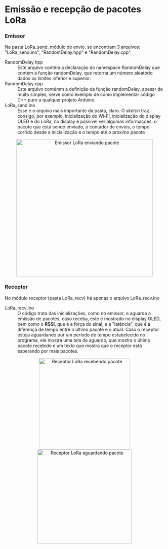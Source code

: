 # Emissão e recepção de pacotes LoRa

<h3>Emissor</h3>
<div align='left'>
  Na pasta LoRa_send, módulo de envio, se encontram 3 arquivos: "LoRa_send.ino", "RandomDelay.hpp" e "RandomDelay.cpp". <br/>
  <dl>
    <dt>RandomDelay.hpp</dt>
      <dd>
        Este arquivo contém a declaração do namespace RandomDelay que contém a função randomDelay, que retorna um 
        número aleatório dados os limites inferior e superior.
      </dd>
      <dt>RandomDelay.cpp</dt>
      <dd>
        Este arquivo contémm a definição da função randomDelay, apesar de muito simples, serve como exemplo de 
        como implementar código C++ puro a qualquer projeto Arduino.
      </dd>
      <dt>LoRa_send.ino</dt>
      <dd>
        Esse é o arquivo mais importante da pasta, claro. O <i>sketch</i> traz consigo, por exemplo, inicialização 
        do Wi-Fi, inicialização do display OLED e do LoRa, no display é possível ver algumas informações: o pacote
        que está sendo enviado, o contador de envios, o tempo corrido desde a inicialização e o tempo até o próximo
        pacote
      </dd>
  </dl>
</div>

<div align='center'>
    <img src='https://github.com/IdeiaLab/wifi-lora-esp32/assets/121146950/fed75b09-6dcd-4acf-a47e-1e6ec7b025ac'
     alt='Emissor LoRa enviando pacote' style="width:45vw;"/>
</div>

<!-- ![esp-lora-enviador](https://github.com/IdeiaLab/wifi-lora-esp32/assets/121146950/fed75b09-6dcd-4acf-a47e-1e6ec7b025ac "Emissor LoRa") -->

<h3>Receptor</h3>
<div align='left'>
  No módulo receptor (pasta LoRa_recv) há apenas o arquivo LoRa_recv.ino
 <dl>
    <dt>LoRa_recv.ino</dt>
      <dd>
        O código trata das inicializações, como no emissor, e aguarda a emissão de pacotes, caso receba, este é mostrado no
        display OLED, bem como o <strong>RSSI</strong>, que é a força do sinal, e a "latência", que é a diferença de tempo 
        entre o último pacote e o atual. Caso o receptor esteja aguardando por um período de tempo estabelecido no programa,
        ele mostra uma tela de aguardo, que mostra o último pacote recebido e um texto que mostra que o receptor está esperando
        por mais pacotes.
      </dd>
 </dl>
</div>

<div align='center'>
  <img src='https://github.com/IdeiaLab/wifi-lora-esp32/assets/121146950/a1938a02-1822-468a-9ed3-7859bb2eefb7'
     alt='Receptor LoRa recebendo pacote' style="width:30vw"/>
  <img src='https://github.com/IdeiaLab/wifi-lora-esp32/assets/121146950/001dfa38-1b9e-409b-91f4-bf01c54ad85d'
       alt='Receptor LoRa aguardando pacote' style="width:31vw"/>
</div>

     
<!-- ![esp-lora-receptor](https://github.com/IdeiaLab/wifi-lora-esp32/assets/121146950/a1938a02-1822-468a-9ed3-7859bb2eefb7 ) -->
<!-- ![esp-lora-receptor2](https://github.com/IdeiaLab/wifi-lora-esp32/assets/121146950/001dfa38-1b9e-409b-91f4-bf01c54ad85d) -->


